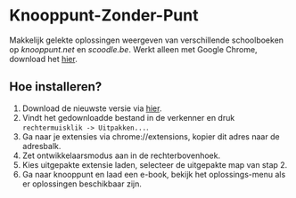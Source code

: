 # Knooppunt-Zonder-Punt

Makkelijk gelekte oplossingen weergeven van verschillende schoolboeken op *knooppunt.net* en *scoodle.be*.
Werkt alleen met Google Chrome, download het [hier](https://www.google.com/chrome/).

## Hoe installeren?
1. Download de nieuwste versie via [hier](www.google.com).
2. Vindt het gedownloadde bestand in de verkenner en druk `rechtermuisklik -> Uitpakken...`.
3. Ga naar je extensies via chrome://extensions, kopier dit adres naar de adresbalk.
4. Zet ontwikkelaarsmodus aan in de rechterbovenhoek.
5. Kies uitgepakte extensie laden, selecteer de uitgepakte map van stap 2.
6. Ga naar knooppunt en laad een e-book, bekijk het oplossings-menu als er oplossingen beschikbaar zijn.
